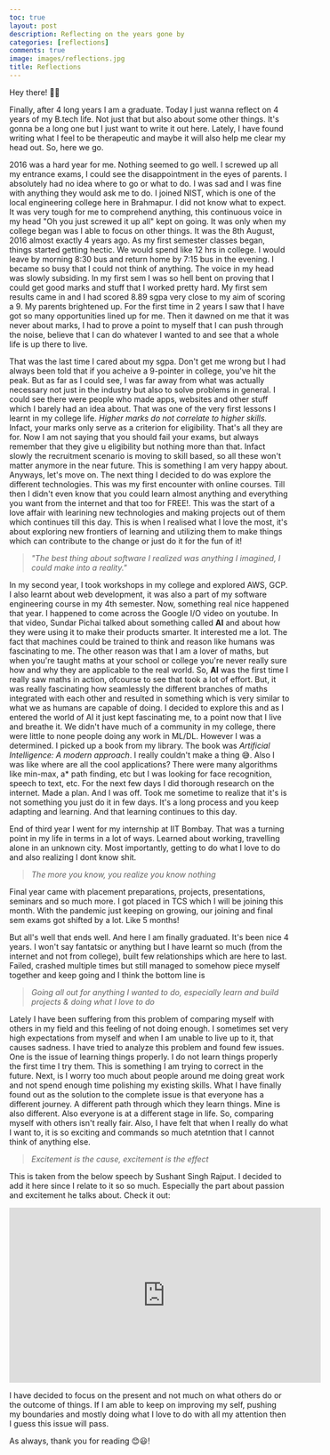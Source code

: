 ```yaml
---
toc: true
layout: post
description: Reflecting on the years gone by 
categories: [reflections]
comments: true
image: images/reflections.jpg
title: Reflections 
---
```


Hey there! 👋😃

Finally, after 4 long years I am a graduate. Today I just wanna reflect on 4 years of my B.tech life. Not just that but also about some other things. It's gonna be a long one but I just want to write it out here. Lately, I have found writing what I feel to be therapeutic and maybe it will also help me clear my head out. So, here we go.

2016 was a hard year for me. Nothing seemed to go well. I screwed up all my entrance exams, I could see the disappointment in the eyes of parents. I absolutely had no idea where to go or what to do. I was sad and I was fine with anything they would ask me to do. I joined NIST, which is one of the local engineering college here in Brahmapur. I did not know what to expect. It was very tough for me to comprehend anything, this continuous voice in my head "Oh you just screwed it up all" kept on going. It was only when my college began was I able to focus on other things. It was the 8th August, 2016 almost exactly 4 years ago. As my first semester classes began, things started getting hectic. We would spend like 12 hrs in college. I would leave by morning 8:30 bus and return home by 7:15 bus in the evening. I became so busy that I could not think of anything. The voice in my head was slowly subsiding. In my first sem I was so hell bent on proving that I could get good marks and stuff that I worked pretty hard. My first sem results came in and I had scored 8.89 sgpa very close to my aim of scoring a 9. My parents brightened up. For the first time in 2 years I saw that I have got so many opportunities lined up for me. Then it dawned on me that it was never about marks, I had to prove a point to myself that I can push through the noise, believe that I can do whatever I wanted to and see that a whole life is up there to live. 

That was the last time I cared about my sgpa. Don't get me wrong but I had always been told that if you acheive a 9-pointer in college, you've hit the peak. But as far as I could see, I was far away from what was actually necessary not just in the industry but also to solve problems in general. I could see there were people who made apps, websites and other stuff which I barely had an idea about. That was one of the very first lessons I learnt in my college life. *Higher marks do not correlate to higher skills.* Infact, your marks only serve as a criterion for eligibility. That's all they are for. Now I am not saying that you should fail your exams, but always remember that they give u eligibility but nothing more than that. Infact slowly the recruitment scenario is moving to skill based, so all these won't matter anymore in the near future. This is something I am very happy about. Anyways, let's move on. The next thing I decided to do was explore the different technologies. This was my first encounter with online courses. Till then I didn't even know that you could learn almost anything and everything you want from the internet and that too for FREE!. This was the start of a love affair with learining new technologies and making projects out of them which continues till this day. This is when I realised what I love the most, it's about exploring new frontiers of learning and utilizing them to make things which can contribute to the change or just do it for the fun of it! 

> *"The best thing about software I realized was anything I imagined, I could make into a reality."*

In my second year, I took workshops in my college and explored AWS, GCP. I also learnt about web development, it was also a part of my software engineering course in my 4th semester. Now, something real nice happened that year. I happened to come across the Google I/O video on youtube. In that video, Sundar Pichai talked about something called **AI** and about how they were using it to make their products smarter. It interested me a lot. The fact that machines could be trained to think and reason like humans was fascinating to me. The other reason was that I am a lover of maths, but when you're taught maths at your school or college you're never really sure how and why they are applicable to the real world. So, **AI** was the first time I really saw maths in action, ofcourse to see that took a lot of effort. But, it was really fascinating how seamlessly the different branches of maths integrated with each other and resulted in something which is very similar to what we as humans are capable of doing. I decided to explore this and as I entered the world of AI it just kept fascinating me, to a point now that I live and breathe it. We didn't have much of a community in my college, there were little to none people doing any work in ML/DL. However I was a determined. I picked up a book from my library. The book was *Artificial Intelligence: A modern approach*. I really couldn't make a thing 😅. Also I was like where are all the cool applications? There were many algorithms like min-max, a* path finding, etc but I was looking for face recognition, speech to text, etc. For the next few days I did thorough research on the internet. Made a plan. And I was off. Took me sometime to realize that it's is not something you just do it in few days. It's a long process and you keep adapting and learning. And that learning continues to this day. 

End of third year I went for my internship at IIT Bombay. That was a turning point in my life in terms in a lot of ways. Learned about working, travelling alone in an unknown city. Most importantly, getting to do what I love to do and also realizing I dont know shit. 

> *The more you know, you realize you know nothing*  

Final year came with placement preparations, projects, presentations, seminars and so much more. I got placed in TCS which I will be joining this month. With the pandemic just keeping on growing, our joining and final sem exams got shifted by a lot. Like 5 months! 

But all's well that ends well. And here I am finally graduated. It's been nice 4 years. I won't say fantatsic or anything but I have learnt so much (from the internet and not from college), built few relationships which are here to last. Failed, crashed multiple times but still managed to somehow piece myself together and keep going and I think the bottom line is
 
> *Going all out for anything I wanted to do, especially learn and build projects & doing what I love to do* 

Lately I have been suffering from this problem of comparing myself with others in my field and this feeling of not doing enough. I sometimes set very high expectations from myself and when I am unable to live up to it, that causes sadness. I have tried to analyze this problem and found few issues. One is the issue of learning things properly. I do not learn things properly the first time I try them. This is something I am trying to correct in the future. Next, is I worry too much about people around me doing great work and not spend enough time polishing my existing skills. What I have finally found out as the solution to the complete issue is that everyone has a different journey. A different path through which they learn things. Mine is also different. Also everyone is at a different stage in life. So, comparing myself with others isn't really fair. Also, I have felt that when I really do what I want to, it is so exciting and commands so much atetntion that I cannot think of anything else. 

> *Excitement is the cause, excitement is the effect*

This is taken from the below speech by Sushant Singh Rajput. I decided to add it here since I relate to it so so much.   Especially the part about passion and excitement he talks about. Check it out: 

<iframe width="560" height="315" src="https://www.youtube.com/embed/tcz07ZnWIDM" frameborder="0" allow="accelerometer; autoplay; encrypted-media; gyroscope; picture-in-picture" allowfullscreen></iframe>

I have decided to focus on the present and not much on what others do or the outcome of things. If I am able to keep on improving my self, pushing my boundaries and mostly doing what I love to do with all my attention then I guess this issue will pass.

As always, thank you for reading 😊😃!


